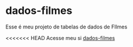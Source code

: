 # dados-filmes

Esse é meu projeto de tabelas de dados de FIlmes

<<<<<<< HEAD
Acesse meu si <a href="https://guilhermesantosi.github.oi/dados-filmes/">dados-filmes</a>
